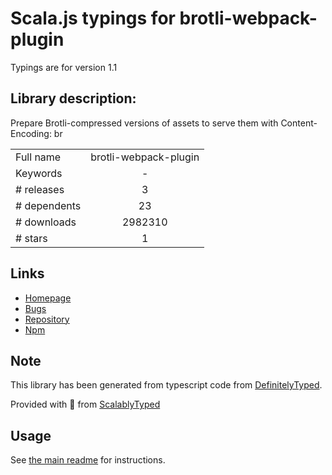 
# Scala.js typings for brotli-webpack-plugin

Typings are for version 1.1

## Library description:
Prepare Brotli-compressed versions of assets to serve them with Content-Encoding: br

|                    |                 |
| ------------------ | :-------------: |
| Full name          | brotli-webpack-plugin |
| Keywords           | - |
| # releases         | 3 |
| # dependents       | 23 |
| # downloads        | 2982310 |
| # stars            | 1 |

## Links
- [Homepage](https://github.com/mynameiswhm/brotli-webpack-plugin)
- [Bugs](https://github.com/mynameiswhm/brotli-webpack-plugin/issues)
- [Repository](https://github.com/mynameiswhm/brotli-webpack-plugin)
- [Npm](https://www.npmjs.com/package/brotli-webpack-plugin)
    


## Note
This library has been generated from typescript code from [DefinitelyTyped](https://definitelytyped.org).

Provided with :purple_heart: from [ScalablyTyped](https://github.com/oyvindberg/ScalablyTyped)

## Usage
See [the main readme](../../readme.md) for instructions.


